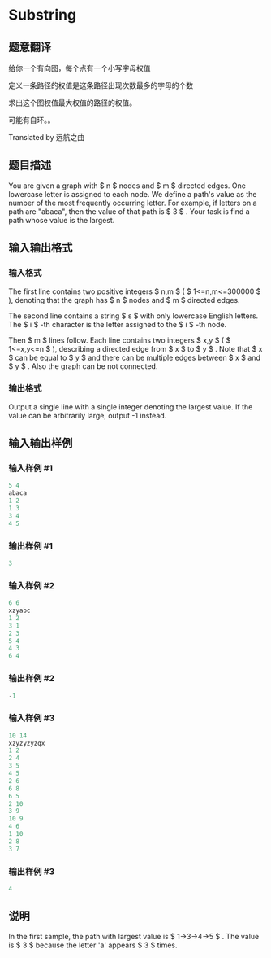 # Substring

## 题意翻译

给你一个有向图，每个点有一个小写字母权值

定义一条路径的权值是这条路径出现次数最多的字母的个数

求出这个图权值最大权值的路径的权值。

可能有自环。。

Translated by 远航之曲

## 题目描述

You are given a graph with $ n $ nodes and $ m $ directed edges. One lowercase letter is assigned to each node. We define a path's value as the number of the most frequently occurring letter. For example, if letters on a path are "abaca", then the value of that path is $ 3 $ . Your task is find a path whose value is the largest.

## 输入输出格式

### 输入格式

The first line contains two positive integers $ n,m $ ( $ 1<=n,m<=300000 $ ), denoting that the graph has $ n $ nodes and $ m $ directed edges.

The second line contains a string $ s $ with only lowercase English letters. The $ i $ -th character is the letter assigned to the $ i $ -th node.

Then $ m $ lines follow. Each line contains two integers $ x,y $ ( $ 1<=x,y<=n $ ), describing a directed edge from $ x $ to $ y $ . Note that $ x $ can be equal to $ y $ and there can be multiple edges between $ x $ and $ y $ . Also the graph can be not connected.

### 输出格式

Output a single line with a single integer denoting the largest value. If the value can be arbitrarily large, output -1 instead.

## 输入输出样例

### 输入样例 #1

```cpp
5 4
abaca
1 2
1 3
3 4
4 5

```
### 输出样例 #1

```cpp
3

```
### 输入样例 #2

```cpp
6 6
xzyabc
1 2
3 1
2 3
5 4
4 3
6 4

```
### 输出样例 #2

```cpp
-1

```
### 输入样例 #3

```cpp
10 14
xzyzyzyzqx
1 2
2 4
3 5
4 5
2 6
6 8
6 5
2 10
3 9
10 9
4 6
1 10
2 8
3 7

```
### 输出样例 #3

```cpp
4

```
## 说明

In the first sample, the path with largest value is $ 1→3→4→5 $ . The value is $ 3 $ because the letter 'a' appears $ 3 $ times.

